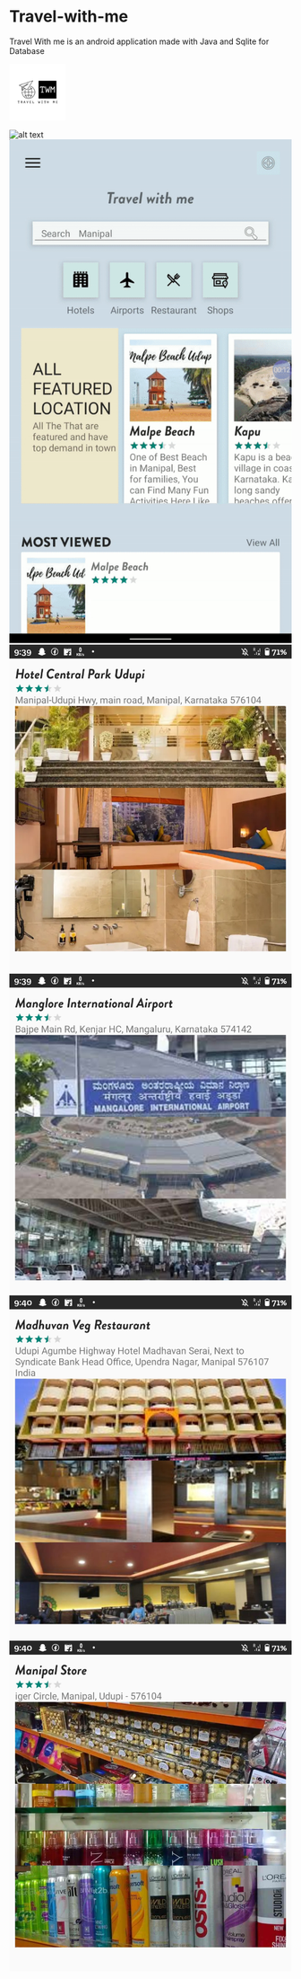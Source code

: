 # Travel-with-me
Travel With me is an android application made with Java
and Sqlite for Database

<img
  src="screenshots/logo.png"
  alt="logo"
  title="logo"
  style="height: 20%; width:20%">


![alt text](screenshots/start.gif)
![alt text](screenshots/login.gif)
![alt text](screenshots/img5.jpg)
![alt text](screenshots/img6.jpg)
![alt text](screenshots/img7.jpg)
![alt text](screenshots/img8.jpg)
